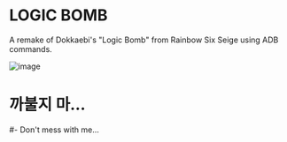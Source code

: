 # LOGIC BOMB
A remake of Dokkaebi's "Logic Bomb" from Rainbow Six Seige using ADB commands.

![image](https://github.com/user-attachments/assets/ed8c8e08-25db-4862-a519-0101d96a255a)


# 까불지 마...
#- Don't mess with me...
